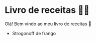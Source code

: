 # Livro de receitas :man_cook:

Olá! Bem vindo ao meu livro de receitas :book:

- Strogonoff de frango
